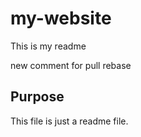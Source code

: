 # my-website

This is my readme

new comment for pull rebase


## Purpose

This file is just a readme file.
